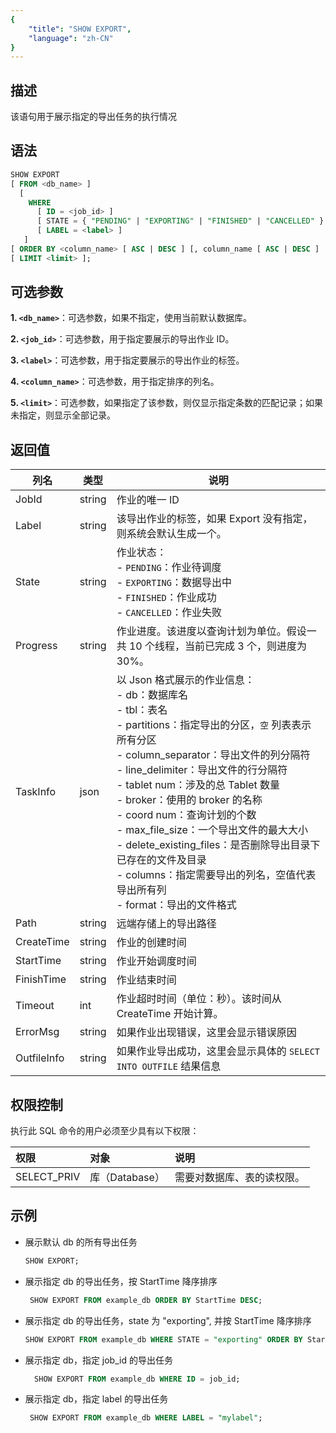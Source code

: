 ```yaml
---
{
    "title": "SHOW EXPORT",
    "language": "zh-CN"
}
---
```


## 描述

该语句用于展示指定的导出任务的执行情况

## 语法

```sql
SHOW EXPORT
[ FROM <db_name> ]
  [
    WHERE
      [ ID = <job_id> ]
      [ STATE = { "PENDING" | "EXPORTING" | "FINISHED" | "CANCELLED" } ]
      [ LABEL = <label> ]
   ]
[ ORDER BY <column_name> [ ASC | DESC ] [, column_name [ ASC | DESC ] ... ] ]
[ LIMIT <limit> ];
```

## 可选参数

**1. `<db_name>`**：可选参数，如果不指定，使用当前默认数据库。

**2. `<job_id>`**：可选参数，用于指定要展示的导出作业 ID。

**3. `<label>`**：可选参数，用于指定要展示的导出作业的标签。

**4. `<column_name>`**：可选参数，用于指定排序的列名。

**5. `<limit>`**：可选参数，如果指定了该参数，则仅显示指定条数的匹配记录；如果未指定，则显示全部记录。


## 返回值

| 列名          | 类型     | 说明                                                                                                                                                                                                                                                                                                                                                                                                                                                                                                                                                                                                          |
|-------------|--------|-------------------------------------------------------------------------------------------------------------------------------------------------------------------------------------------------------------------------------------------------------------------------------------------------------------------------------------------------------------------------------------------------------------------------------------------------------------------------------------------------------------------------------------------------------------------------------------------------------------|
| JobId       | string | 作业的唯一 ID                                                                                                                                                                                                                                                                                                                                                                                                                                                                                                                                                                                                    |
| Label       | string | 该导出作业的标签，如果 Export 没有指定，则系统会默认生成一个。                                                                                                                                                                                                                                                                                                                                                                                                                                                                                                                                                                         |
| State       | string | 作业状态：<br> - `PENDING`：作业待调度<br> - `EXPORTING`：数据导出中<br> - `FINISHED`：作业成功<br> - `CANCELLED`：作业失败                                                                                                                                                                                                                                                                                                                                                                                                                                                                                                            |
| Progress    | string | 作业进度。该进度以查询计划为单位。假设一共 10 个线程，当前已完成 3 个，则进度为 30%。                                                                                                                                                                                                                                                                                                                                                                                                                                                                                                                                                            |
| TaskInfo    | json   | 以 Json 格式展示的作业信息：<br> - db：数据库名<br> - tbl：表名<br> - partitions：指定导出的分区，`空` 列表表示所有分区<br> - column_separator：导出文件的列分隔符<br> - line_delimiter：导出文件的行分隔符<br> - tablet num：涉及的总 Tablet 数量<br> - broker：使用的 broker 的名称<br> - coord num：查询计划的个数<br> - max_file_size：一个导出文件的最大大小<br> - delete_existing_files：是否删除导出目录下已存在的文件及目录<br> - columns：指定需要导出的列名，空值代表导出所有列<br> - format：导出的文件格式                                                                                                                                                                                                                                |
| Path        | string | 远端存储上的导出路径                                                                                                                                                                                                                                                                                                                                                                                                                                                                                                                                                                                                  |
| CreateTime  | string | 作业的创建时间                                                                                                                                                                                                                                                                                                                                                                                                                                                                                                                                                                                                     |
| StartTime   | string | 作业开始调度时间                                                                                                                                                                                                                                                                                                                                                                                                                                                                                                                                                                                                    |
| FinishTime  | string | 作业结束时间                                                                                                                                                                                                                                                                                                                                                                                                                                                                                                                                                                                                      |
| Timeout     | int    | 作业超时时间（单位：秒）。该时间从 CreateTime 开始计算。                                                                                                                                                                                                                                                                                                                                                                                                                                                                                                                                                                          |
| ErrorMsg    | string | 如果作业出现错误，这里会显示错误原因                                                                                                                                                                                                                                                                                                                                                                                                                                                                                                                                                                                          |
| OutfileInfo | string | 如果作业导出成功，这里会显示具体的 `SELECT INTO OUTFILE` 结果信息                                                                                                                                                                                                                                                                                                                                                                                                                                                                                                                                                                |

## 权限控制

执行此 SQL 命令的用户必须至少具有以下权限：

| 权限          | 对象          | 说明            |
|:------------|:------------|:--------------|
| SELECT_PRIV | 库（Database） | 需要对数据库、表的读权限。 |


## 示例

- 展示默认 db 的所有导出任务
   
    ```sql
    SHOW EXPORT;
    ```

- 展示指定 db 的导出任务，按 StartTime 降序排序
   
    ```sql
     SHOW EXPORT FROM example_db ORDER BY StartTime DESC;
    ```

- 展示指定 db 的导出任务，state 为 "exporting", 并按 StartTime 降序排序
   
    ```sql
    SHOW EXPORT FROM example_db WHERE STATE = "exporting" ORDER BY StartTime DESC;
    ```

- 展示指定 db，指定 job_id 的导出任务
   
    ```sql
      SHOW EXPORT FROM example_db WHERE ID = job_id;
    ```

- 展示指定 db，指定 label 的导出任务
   
    ```sql
     SHOW EXPORT FROM example_db WHERE LABEL = "mylabel";
    ```


